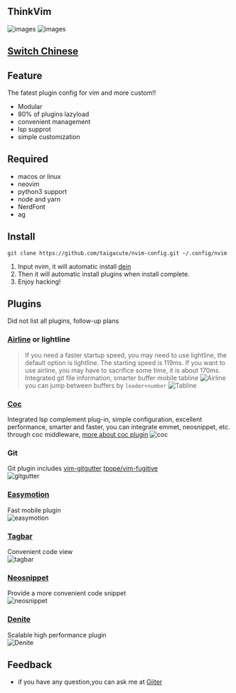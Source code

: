 ## ThinkVim 

![images](https://github.com/Marlboro-go/Neovim-for-go/blob/master/screenshot/thinkvim.png)
![images](https://github.com/Marlboro-go/Neovim-for-go/blob/master/screenshot/nvim1.png)


## [Switch Chinese](https://github.com/taigacute/nvim-config/blob/master/README-CN.md)
## Feature

The fatest plugin config for vim  and more custom!!

* Modular
* 80% of plugins lazyload
* convenient management
* lsp supprot
* simple customization
## Required
* macos or linux
* neovim
* python3 support
* node and yarn
* NerdFont
* ag
## Install
```
git clone https://github.com/taigacute/nvim-config.git ~/.config/nvim
```
1. Input nvim, it will automatic install [dein](https://github.com/Shougo/dein.nvim)
2. Then it will automatic install plugins when install complete.
3. Enjoy hacking!
## Plugins
Did not list all plugins, follow-up plans
### [Airline](https://github.com/vim-airline/vim-airline) or lightline
   >If you need a faster startup speed, you may need to use lightline, the default option is lightline. The starting speed is 119ms. If you want to use airline, you may have to sacrifice some time, it is about 170ms.
   Integrated git file information, smarter buffer mobile tabline
   ![Airline](https://github.com/taigacute/nvim-config/blob/master/screenshot/airline.png)
   you can jump between buffers by `leader+number`
   ![Tabline](https://github.com/taigacute/nvim-config/blob/master/screenshot/tabline.png)
### [Coc](https://github.com/neoclide/coc.nvim)
   Integrated lsp complement plug-in, simple configuration, excellent performance, smarter and faster, you can integrate        emmet, neosnippet, etc. through coc middleware, [more about coc plugin](https://github.com/neoclide/coc.nvim)
    ![coc](https://github.com/taigacute/nvim-config/blob/master/screenshot/coc.png)
### Git
   Git plugin includes [vim-gitgutter](https://github.com/airblade/vim-gitgutter) [tpope/vim-fugitive](https://github.com/tpope/vim-fugitive)  
   ![gitgutter](https://github.com/taigacute/nvim-config/blob/master/screenshot/gitgutter.png)
### [Easymotion](https://github.com/easymotion/vim-easymotion)
   Fast mobile plugin  
   ![easymotion](https://github.com/taigacute/nvim-config/blob/master/screenshot/easymotion.png)
### [Tagbar](https://github.com/majutsushi/tagbar)
   Convenient code view  
   ![tagbar](https://github.com/taigacute/nvim-config/blob/master/screenshot/tagbar.png)
### [Neosnippet](https://github.com/Shougo/neosnippet)
   Provide a more convenient code snippet  
   ![neosnippet](https://github.com/taigacute/nvim-config/blob/master/screenshot/neosnippet.gif)
### [Denite](https://github.com/Shougo/denite.nvim)
   Scalable high performance plugin  
   ![Denite](https://github.com/taigacute/nvim-config/blob/master/screenshot/Denite.png)
## Feedback
  * if you have any question,you can ask me at [Giiter](https://gitter.im/thinkvim/community)
